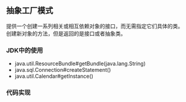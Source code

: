 ## 抽象工厂模式
提供一个创建一系列相关或相互依赖对象的接口，而无需指定它们具体的类。  
创建新对象的方法，但是返回的是接口或者抽象类。

### JDK中的使用
- java.util.ResourceBundle#getBundle(java.lang.String)
- java.sql.Connection#createStatement()
- java.util.Calendar#getInstance()

### 代码实现
